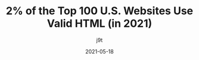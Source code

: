 ---
layout: post.njk
title: 2% of the Top 100 U.S. Websites Use Valid HTML (in 2021)
author: j9t
date: 2021-05-18
tags:
  - reference
  - html
url: https://meiert.com/en/blog/valid-html-2021/
---